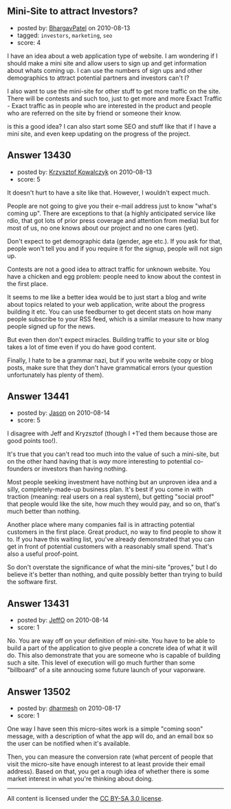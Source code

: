 ## Mini-Site to attract Investors?

- posted by: [BhargavPatel](https://stackexchange.com/users/-1/3998-bhargavpatel) on 2010-08-13
- tagged: `investors`, `marketing`, `seo`
- score: 4

I have an idea about a web application type of website. I am wondering if I should make a mini site and allow users to sign up and get information about whats coming up. I can use the numbers of sign ups and other demographics to attract potential partners and investors can't I? 

I also want to use the mini-site for other stuff to get more traffic on the site. There will be contests and such too, just to get more and more Exact Traffic - Exact traffic as in people who are interested in the product and people who are referred on the site by friend or someone their know.

is this a good idea? I can also start some SEO and stuff like that if I have a mini site, and even keep updating on the progress of the project.


## Answer 13430

- posted by: [Krzysztof Kowalczyk](https://stackexchange.com/users/-1/3945-krzysztof-kowalczyk) on 2010-08-13
- score: 5

It doesn't hurt to have a site like that. However, I wouldn't expect much.

People are not going to give you their e-mail address just to know "what's coming up". There are exceptions to that (a highly anticipated service like rdio, that got lots of prior press coverage and attention from media) but for most of us, no one knows about our project and no one cares (yet).

Don't expect to get demographic data (gender, age etc.). If you ask for that, people won't tell you and if you require it for the signup, people will not sign up.

Contests are not a good idea to attract traffic for unknown website. You have a chicken and egg problem: people need to know about the contest in the first place.

It seems to me like a better idea would be to just start a blog and write about topics related to your web application, write about the progress building it etc. You can use feedburner to get decent stats on how many people subscribe to your RSS feed, which is a similar measure to how many people signed up for the news.

But even then don't expect miracles. Building traffic to your site or blog takes a lot of time even if you do have good content.

Finally, I hate to be a grammar nazi, but if you write website copy or blog posts, make sure that they don't have grammatical errors (your question unfortunately has plenty of them).



## Answer 13441

- posted by: [Jason](https://stackexchange.com/users/-1/2-jason) on 2010-08-14
- score: 5

I disagree with Jeff and Kryzsztof (though I +1'ed them because those are good points too!).

It's true that you can't read too much into the value of such a mini-site, but on the other hand having that is *way* more interesting to potential co-founders or investors than having nothing.

Most people seeking investment have nothing but an unproven idea and a silly, completely-made-up business plan.  It's best if you come in with traction (meaning: real users on a real system), but getting "social proof" that people would like the site, how much they would pay, and so on, that's much better than nothing.

Another place where many companies fail is in attracting potential customers in the first place.  Great product, no way to find people to show it to.  If you have this waiting list, you've already demonstrated that you can get in front of potential customers with a reasonably small spend.  That's also a useful proof-point.

So don't overstate the significance of what the mini-site "proves," but I do believe it's better than nothing, and quite possibly better than trying to build the software first.


## Answer 13431

- posted by: [JeffO](https://stackexchange.com/users/-1/1796-jeffo) on 2010-08-14
- score: 1

No. You are way off on your definition of mini-site. You have to be able to build a part of the application to give people a concrete idea of what it will do. This also demonstrate that you are someone who is capable of building such a site. This level of execution will go much further than some "billboard" of a site annoucing some future launch of your vaporware.


## Answer 13502

- posted by: [dharmesh](https://stackexchange.com/users/-1/4-dharmesh) on 2010-08-17
- score: 1

One way I have seen this micro-sites work is a simple "coming soon" message, with a description of what the app will do, and an email box so the user can be notified when it's available.

Then, you can measure the conversion rate (what percent of people that visit the micro-site have enough interest to at least provide their email address).  Based on that, you get a rough idea of whether there is some market interest in what you're thinking about doing.



---

All content is licensed under the [CC BY-SA 3.0 license](https://creativecommons.org/licenses/by-sa/3.0/).
